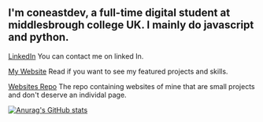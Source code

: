 ## I'm coneastdev, a full-time digital student at middlesbrough college UK. I mainly do javascript and python.

<a href="https://www.linkedin.com/in/coneastdev/">LinkedIn</a>
You can contact me on linked In.

<a href="https://coneastdev.github.io">My Website</a>
Read if you want to see my featured projects and skills.

<a href="https://coneastdev.github.io/web">Websites Repo</a>
The repo containing websites of mine that are small projects and don't deserve an individal page.

[![Anurag's GitHub stats](https://github-readme-stats.vercel.app/api?username=anuraghazra)](https://github.com/anuraghazra/github-readme-stats)

<!--
**coneastdev/coneastdev** is a ✨ _special_ ✨ repository because its `README.md` (this file) appears on your GitHub profile.

Here are some ideas to get you started:

- 🔭 I’m currently working on ...
- 🌱 I’m currently learning ...
- 👯 I’m looking to collaborate on ...
- 🤔 I’m looking for help with ...
- 💬 Ask me about ...
- 📫 How to reach me: ...
- 😄 Pronouns: ...
- ⚡ Fun fact: ...
-->
